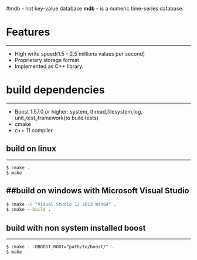 #mdb - not key-value database
**mdb** - is a numeric time-series database.

# Features
---
* High write speed(1.5 - 2.5 millions values per second)
* Proprietary storage format 
* Implemented as C++ library.

# build dependencies
---
* Boost 1.57.0 or higher: system, thread,filesystem,log, unit_test_framework(to build tests)
* cmake
* c++ 11 compiler

## build on linux
---
```shell
$ cmake .
$ make
```
##build on windows with **Microsoft Visual Studio**
---
```cmd
$ cmake -G "Visual Studio 12 2013 Win64" .
$ cmake --build .
```

## build with non system installed boost
---
```shell
$ cmake . -DBOOST_ROOT="path/to/boost/" .
$ make
```